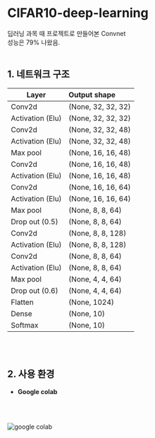 # CIFAR10-deep-learning
딥러닝 과목 때 프로젝트로 만들어본 Convnet<br>
성능은 79% 나왔음.<br><br>

## 1. 네트워크 구조
| Layer | Output shape |
|---|:---|
Conv2d	| (None, 32, 32, 32)
Activation (Elu) |	(None, 32, 32, 32)
Conv2d|	(None, 32, 32, 48)
Activation (Elu)|	(None, 32, 32, 48)
Max pool	|(None, 16, 16, 48)
Conv2d	|(None, 16, 16, 48)
Activation (Elu)|	(None, 16, 16, 48)
Conv2d|	(None, 16, 16, 64)
Activation (Elu)|	(None, 16, 16, 64)
Max pool	|(None, 8, 8, 64)
Drop out (0.5)	|(None, 8, 8, 64)
Conv2d	|(None, 8, 8, 128)
Activation (Elu)|	(None, 8, 8, 128)
Conv2d	|(None, 8, 8, 64)
Activation (Elu)|	(None, 8, 8, 64)
Max pool	|(None, 4, 4, 64)
Drop out (0.6)	|(None, 4, 4, 64)
Flatten	|(None, 1024)
Dense|	(None, 10)
Softmax|	(None, 10)
<br>
<br>

## 2. 사용 환경
* **Google colab**
<br>
<br>

![google colab](https://user-images.githubusercontent.com/43025974/50833588-06ffe800-1395-11e9-82b9-c211cd2a1286.png)
